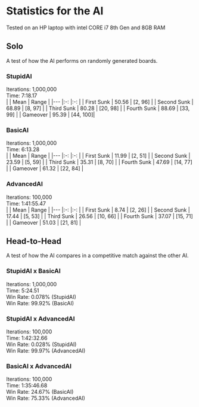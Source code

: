 # Statistics for the AI
Tested on an HP laptop with intel CORE i7 8th Gen and 8GB RAM
## Solo
A test of how the AI performs on randomly generated boards.
### StupidAI
Iterations: 1,000,000  
Time:       7:18.17  
|             | Mean  | Range    |
|---          |:-:    |:-:       |
| First Sunk  | 50.56 | [2, 96]  |
| Second Sunk | 68.89 | [8, 97]  |
| Third Sunk  | 80.28 | [20, 98] |
| Fourth Sunk | 88.69 | [33, 99] |
| Gameover    | 95.39 | [44, 100]|
### BasicAI
Iterations: 1,000,000  
Time:       6:13.28  
|             | Mean  | Range    |
|---          |:-:    |:-:       |
| First Sunk  | 11.99 | [2, 51]  |
| Second Sunk | 23.59 | [5, 59]  |
| Third Sunk  | 35.31 | [8, 70]  |
| Fourth Sunk | 47.69 | [14, 77] |
| Gameover    | 61.32 | [22, 84] |
### AdvancedAI
Iterations: 100,000  
Time:       1:41:55.47  
|             | Mean  | Range    |
|---          |:-:    |:-:       |
| First Sunk  | 8.74  | [2, 26]  |
| Second Sunk | 17.44 | [5, 53]  |
| Third Sunk  | 26.56 | [10, 66] |
| Fourth Sunk | 37.07 | [15, 71] |
| Gameover    | 51.03 | [21, 81] |

## Head-to-Head
A test of how the AI compares in a competitive match against the other AI.
### StupidAI x BasicAI
Iterations: 1,000,000  
Time:       5:24.51  
Win Rate: 0.078% (StupidAI)  
Win Rate: 99.92% (BasicAI)
### StupidAI x AdvancedAI
Iterations: 100,000  
Time:       1:42:32.66  
Win Rate: 0.028% (StupidAI)  
Win Rate: 99.97% (AdvancedAI)
### BasicAI x AdvancedAI
Iterations: 100,000  
Time:       1:35:46.68  
Win Rate: 24.67% (BasicAI)  
Win Rate: 75.33% (AdvancedAI)